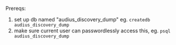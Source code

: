 Prereqs:
1. set up db named "audius_discovery_dump" eg. `createdb audius_discovery_dump`
2. make sure current user can passwordlessly access this, eg. `psql audius_discovery_dump`
